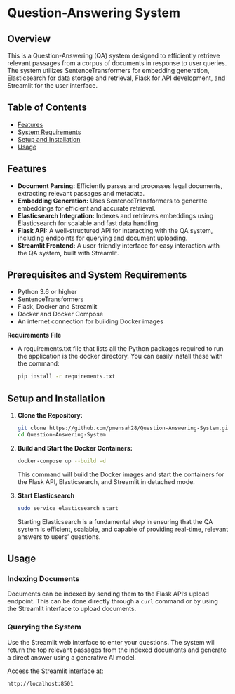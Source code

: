 # Question-Answering System

## Overview

This is a Question-Answering (QA) system designed to efficiently retrieve relevant passages from a corpus of documents in response to user queries. The system utilizes SentenceTransformers for embedding generation, Elasticsearch for data storage and retrieval, Flask for API development, and Streamlit for the user interface.

## Table of Contents

- [Features](#features)
- [System Requirements](#system-requirements)
- [Setup and Installation](#setup-and-installation)
- [Usage](#usage)

## Features

- **Document Parsing:** Efficiently parses and processes legal documents, extracting relevant passages and metadata.
- **Embedding Generation:** Uses SentenceTransformers to generate embeddings for efficient and accurate retrieval.
- **Elasticsearch Integration:** Indexes and retrieves embeddings using Elasticsearch for scalable and fast data handling.
- **Flask API:** A well-structured API for interacting with the QA system, including endpoints for querying and document uploading.
- **Streamlit Frontend:** A user-friendly interface for easy interaction with the QA system, built with Streamlit.

## Prerequisites and System Requirements

- Python 3.6 or higher
- SentenceTransformers
- Flask, Docker and Streamlit
- Docker and Docker Compose
- An internet connection for building Docker images

**Requirements File**
- A requirements.txt file that lists all the Python packages required to run the application is the docker directory. You can easily install these with the command:
    ```bash
    pip install -r requirements.txt
    ```
## Setup and Installation

1. **Clone the Repository:**

    ```bash
    git clone https://github.com/pmensah28/Question-Answering-System.git
    cd Question-Answering-System
    ```

2. **Build and Start the Docker Containers:**

    ```bash
    docker-compose up --build -d
    ```
    This command will build the Docker images and start the containers for the Flask API, Elasticsearch, and Streamlit in detached mode.
3. **Start Elasticsearch**
    ````bash
    sudo service elasticsearch start
   ````
   Starting Elasticsearch is a fundamental step in ensuring that the QA system is efficient, scalable, and capable of providing real-time, relevant answers to users’ questions.

## Usage

### Indexing Documents

Documents can be indexed by sending them to the Flask API’s upload endpoint. This can be done directly through a `curl` command or by using the Streamlit interface to upload documents.

### Querying the System

Use the Streamlit web interface to enter your questions. The system will return the top relevant passages from the indexed documents and generate a direct answer using a generative AI model.

Access the Streamlit interface at:

```bash
http://localhost:8501
